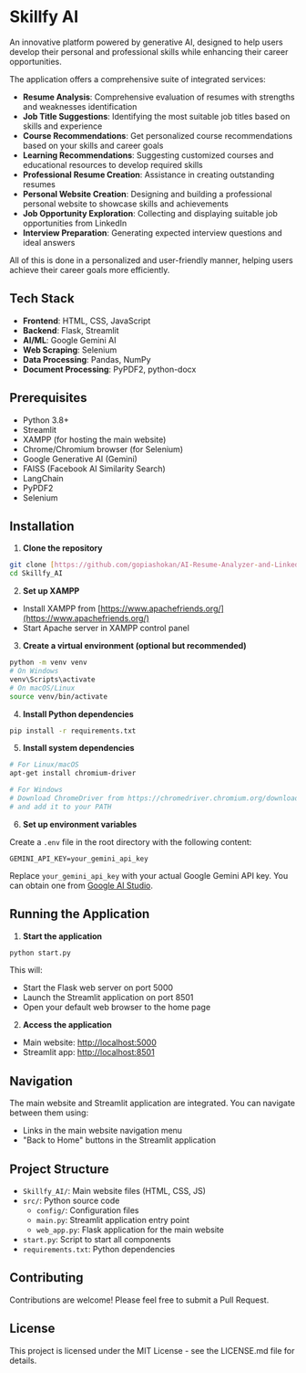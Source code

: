 #  Skillfy AI 

An innovative platform powered by generative AI, designed to help users develop their personal and professional skills while enhancing their career opportunities.

 The application offers a comprehensive suite of integrated services:

- **Resume Analysis**: Comprehensive evaluation of resumes with strengths and weaknesses identification
- **Job Title Suggestions**: Identifying the most suitable job titles based on skills and experience
- **Course Recommendations**: Get personalized course recommendations based on your skills and career goals
- **Learning Recommendations**: Suggesting customized courses and educational resources to develop required skills
- **Professional Resume Creation**: Assistance in creating outstanding resumes
- **Personal Website Creation**: Designing and building a professional personal website to showcase skills and achievements
- **Job Opportunity Exploration**: Collecting and displaying suitable job opportunities from LinkedIn
- **Interview Preparation**: Generating expected interview questions and ideal answers

All of this is done in a personalized and user-friendly manner, helping users achieve their career goals more efficiently.


## Tech Stack

- **Frontend**: HTML, CSS, JavaScript
- **Backend**: Flask, Streamlit
- **AI/ML**: Google Gemini AI
- **Web Scraping**: Selenium
- **Data Processing**: Pandas, NumPy
- **Document Processing**: PyPDF2, python-docx

## Prerequisites

- Python 3.8+
- Streamlit
- XAMPP (for hosting the main website)
- Chrome/Chromium browser (for Selenium)
- Google Generative AI (Gemini)
- FAISS (Facebook AI Similarity Search)
- LangChain
- PyPDF2
- Selenium

## Installation

1. **Clone the repository**

```bash
git clone [https://github.com/gopiashokan/AI-Resume-Analyzer-and-LinkedIn-Scraper-using-Generative-AI](https://github.com/akramsu/Skillfy_AI.git
cd Skillfy_AI
```

2. **Set up XAMPP**

- Install XAMPP from [https://www.apachefriends.org/](https://www.apachefriends.org/)
- Start Apache server in XAMPP control panel

3. **Create a virtual environment (optional but recommended)**

```bash
python -m venv venv
# On Windows
venv\Scripts\activate
# On macOS/Linux
source venv/bin/activate
```

4. **Install Python dependencies**

```bash
pip install -r requirements.txt
```

5. **Install system dependencies**

```bash
# For Linux/macOS
apt-get install chromium-driver

# For Windows
# Download ChromeDriver from https://chromedriver.chromium.org/downloads
# and add it to your PATH
```

6. **Set up environment variables**

Create a `.env` file in the root directory with the following content:

```
GEMINI_API_KEY=your_gemini_api_key
```

Replace `your_gemini_api_key` with your actual Google Gemini API key. You can obtain one from [Google AI Studio](https://makersuite.google.com/).

## Running the Application

1. **Start the application**

```bash
python start.py
```

This will:
- Start the Flask web server on port 5000
- Launch the Streamlit application on port 8501
- Open your default web browser to the home page

2. **Access the application**

- Main website: [http://localhost:5000](http://localhost:5000)
- Streamlit app: [http://localhost:8501](http://localhost:8501)

## Navigation

The main website and Streamlit application are integrated. You can navigate between them using:

- Links in the main website navigation menu
- "Back to Home" buttons in the Streamlit application

## Project Structure

- `Skillfy_AI/`: Main website files (HTML, CSS, JS)
- `src/`: Python source code
  - `config/`: Configuration files
  - `main.py`: Streamlit application entry point
  - `web_app.py`: Flask application for the main website
- `start.py`: Script to start all components
- `requirements.txt`: Python dependencies

## Contributing

Contributions are welcome! Please feel free to submit a Pull Request.

## License

This project is licensed under the MIT License - see the LICENSE.md file for details.
